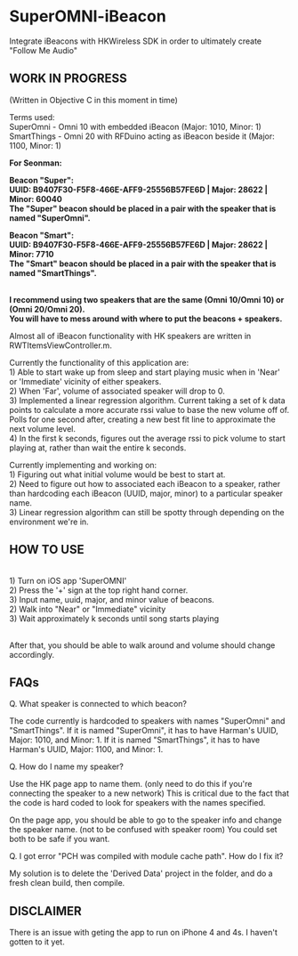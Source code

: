 # SuperOMNI-iBeacon
Integrate iBeacons with HKWireless SDK in order to ultimately create "Follow Me Audio"

WORK IN PROGRESS
---------------

(Written in Objective C in this moment in time)

Terms used: 
<br>SuperOmni - Omni 10 with embedded iBeacon (Major: 1010, Minor: 1)
<br>SmartThings - Omni 20 with RFDuino acting as iBeacon beside it (Major: 1100, Minor: 1) 

<b> For Seonman: 

Beacon "Super":
<br> UUID: B9407F30-F5F8-466E-AFF9-25556B57FE6D | Major: 28622 | Minor: 60040
<br> The "Super" beacon should be placed in a pair with the speaker that is named "SuperOmni".

Beacon "Smart":
<br> UUID: B9407F30-F5F8-466E-AFF9-25556B57FE6D | Major: 28622 | Minor: 7710
<br> The "Smart" beacon should be placed in a pair with the speaker that is named "SmartThings".

<br> I recommend using two speakers that are the same (Omni 10/Omni 10) or (Omni 20/Omni 20). 
<br> You will have to mess around with where to put the beacons + speakers. </b> 

Almost all of iBeacon functionality with HK speakers are written in RWTItemsViewController.m.

Currently the functionality of this application are:
<br> 1) Able to start wake up from sleep and start playing music when in 'Near' or 'Immediate' vicinity of either speakers. 
<br> 2) When 'Far', volume of associated speaker will drop to 0. 
<br> 3) Implemented a linear regression algorithm. Current taking a set of k data points to calculate a more accurate rssi value to base the new volume off of. Polls for one second after, creating a new best fit line to approximate the next volume level. 
<br>4) In the first k seconds, figures out the average rssi to pick volume to start playing at, rather than wait the entire k seconds. 

Currently implementing and working on:
<br>1) Figuring out what initial volume would be best to start at.
<br>2) Need to figure out how to associated each iBeacon to a speaker, rather than hardcoding each iBeacon (UUID, major, minor) to a particular speaker name. 
<br>3) Linear regression algorithm can still be spotty through depending on the environment we're in. 

HOW TO USE
-----------
<br> 1) Turn on iOS app 'SuperOMNI'
<br> 2) Press the '+' sign at the top right hand corner. 
<br> 3) Input name, uuid, major, and minor value of beacons. 
<br> 2) Walk into "Near" or "Immediate" vicinity
<br> 3) Wait approximately k seconds until song starts playing

<br> After that, you should be able to walk around and volume should change accordingly. 

FAQs 
------------
Q. What speaker is connected to which beacon? 
<p>The code currently is hardcoded to speakers with names "SuperOmni" and "SmartThings".
If it is named "SuperOmni", it has to have Harman's UUID, Major: 1010, and Minor: 1.
If it is named "SmartThings", it has to have Harman's UUID, Major: 1100, and Minor: 1. 

Q. How do I name my speaker? 
<p>Use the HK page app to name them. (only need to do this if you're connecting the speaker to a new network) This is critical due to the fact that the code is hard coded to look for speakers with the names specified. 

On the page app, you should be able to go to the speaker info and change the speaker name. (not to be confused with speaker room) You could set both to be safe if you want. 

Q. I got error "PCH was compiled with module cache path". How do I fix it?
<p> My solution is to delete the 'Derived Data' project in the folder, and do a fresh clean build, then compile. 


DISCLAIMER
-----------
There is an issue with geting the app to run on iPhone 4 and 4s. I haven't gotten to it yet. 
